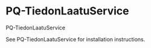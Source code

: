 # PQ-TiedonLaatuService
PQ-TiedonLaatuService

See PQ-TiedonLaatuService for installation instructions.
